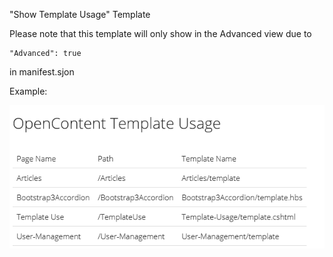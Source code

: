 "Show Template Usage" Template

Please note that this template will only show in the Advanced view due to 

~~~
"Advanced": true
~~~

in manifest.sjon

Example:

![Templates in Use](template.png "Template Usage")
